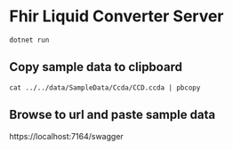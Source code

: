# Fhir Liquid Converter Server

    dotnet run

## Copy sample data to clipboard

    cat ../../data/SampleData/Ccda/CCD.ccda | pbcopy

## Browse to url and paste sample data

https://localhost:7164/swagger
